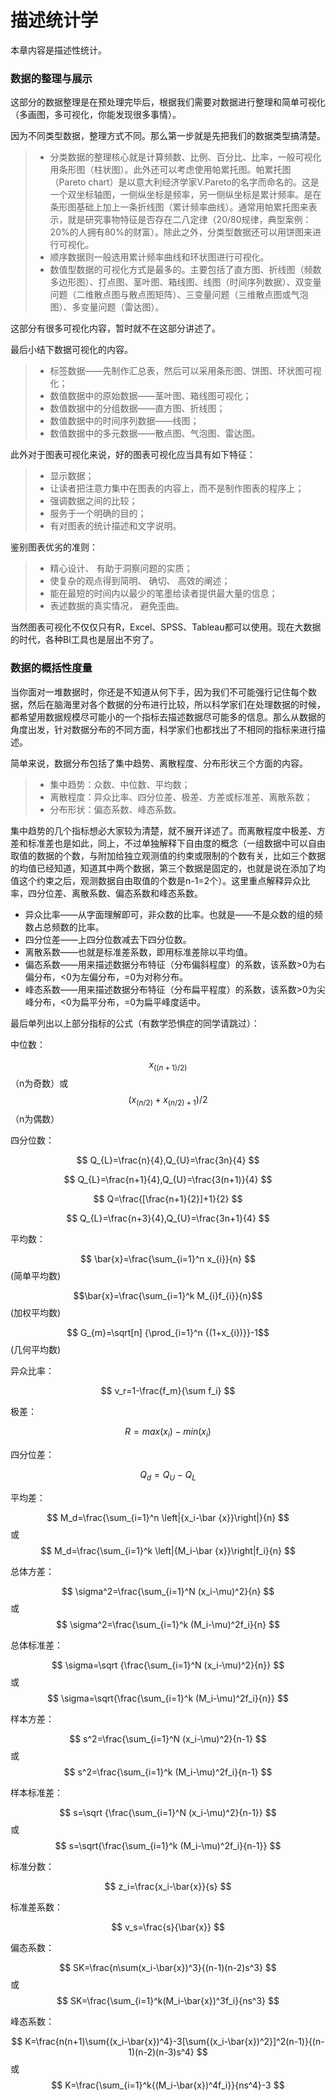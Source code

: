 # 描述统计学

本章内容是描述性统计。

### 数据的整理与展示

这部分的数据整理是在预处理完毕后，根据我们需要对数据进行整理和简单可视化（多画图，多可视化，你能发现很多事情）。

因为不同类型数据，整理方式不同。那么第一步就是先把我们的数据类型搞清楚。

> * 分类数据的整理核心就是计算频数、比例、百分比、比率，一般可视化用条形图（柱状图）。此外还可以考虑使用帕累托图。帕累托图（Pareto chart）是以意大利经济学家V.Pareto的名字而命名的。这是一个双坐标轴图，一侧纵坐标是频率，另一侧纵坐标是累计频率。是在条形图基础上加上一条折线图（累计频率曲线）。通常用帕累托图来表示，就是研究事物特征是否存在二八定律（20/80规律，典型案例：20%的人拥有80%的财富）。除此之外，分类型数据还可以用饼图来进行可视化。
> * 顺序数据则一般选用累计频率曲线和环状图进行可视化。
> * 数值型数据的可视化方式是最多的。主要包括了直方图、折线图（频数多边形图）、打点图、茎叶图、箱线图、线图（时间序列数据）、双变量问题（二维散点图与散点图矩阵）、三变量问题（三维散点图或气泡图）、多变量问题（雷达图）。

这部分有很多可视化内容，暂时就不在这部分讲述了。

最后小结下数据可视化的内容。
> * 标签数据——先制作汇总表，然后可以采用条形图、饼图、环状图可视化；
> * 数值数据中的原始数据——茎叶图、箱线图可视化；
> * 数值数据中的分组数据——直方图、折线图；
> * 数值数据中的时间序列数据——线图；
> * 数值数据中的多元数据——散点图、气泡图、雷达图。

此外对于图表可视化来说，好的图表可视化应当具有如下特征：
> * 显示数据；
> * 让读者把注意力集中在图表的内容上，而不是制作图表的程序上；
> * 强调数据之间的比较；
> * 服务于一个明确的目的；
> * 有对图表的统计描述和文字说明。

鉴别图表优劣的准则：
> * 精心设计、 有助于洞察问题的实质；
> * 使复杂的观点得到简明、 确切、 高效的阐述；
> * 能在最短的时间内以最少的笔墨给读者提供最大量的信息；
> * 表述数据的真实情况， 避免歪曲。

当然图表可视化不仅仅只有R，Excel、SPSS、Tableau都可以使用。现在大数据的时代，各种BI工具也是层出不穷了。

### 数据的概括性度量

当你面对一堆数据时，你还是不知道从何下手，因为我们不可能强行记住每个数据，然后在脑海里对各个数据的分布进行比较，所以科学家们在处理数据的时候，都希望用数据规模尽可能小的一个指标去描述数据尽可能多的信息。那么从数据的角度出发，针对数据分布的不同方面，科学家们也都找出了不相同的指标来进行描述。

简单来说，数据分布包括了集中趋势、离散程度、分布形状三个方面的内容。
> * 集中趋势：众数、中位数、平均数；
> * 离散程度：异众比率、四分位差、极差、方差或标准差、离散系数；
> * 分布形状：偏态系数、峰态系数。

集中趋势的几个指标想必大家较为清楚，就不展开详述了。而离散程度中极差、方差和标准差也是如此，同上，不过单独解释下自由度的概念（一组数据中可以自由取值的数据的个数，与附加给独立观测值的约束或限制的个数有关，比如三个数据的均值已经知道，知道其中两个数据，第三个数据是固定的，也就是说在添加了均值这个约束之后，观测数据自由取值的个数是n-1=2个）。这里重点解释异众比率，四分位差、离散系数、偏态系数和峰态系数。

* 异众比率——从字面理解即可，非众数的比率。也就是——不是众数的组的频数占总频数的比率。
* 四分位差——上四分位数减去下四分位数。
* 离散系数——也就是标准差系数，即用标准差除以平均值。
* 偏态系数——用来描述数据分布特征（分布偏斜程度）的系数，该系数>0为右偏分布，<0为左偏分布，=0为对称分布。
* 峰态系数——用来描述数据分布特征（分布扁平程度）的系数，该系数>0为尖峰分布，<0为扁平分布，=0为扁平峰度适中。

最后单列出以上部分指标的公式（有数学恐惧症的同学请跳过）：

中位数：

$$ x_{((n+1)/2)} $$（n为奇数）或 $$ (x_{(n/2)}+x_{(n/2)+1})/2 $$（n为偶数）

四分位数：

$$ Q_{L}=\frac{n}{4},Q_{U}=\frac{3n}{4} $$

$$ Q_{L}=\frac{n+1}{4},Q_{U}=\frac{3(n+1)}{4} $$

$$ Q=\frac{[\frac{n+1}{2}]+1}{2} $$

$$ Q_{L}=\frac{n+3}{4},Q_{U}=\frac{3n+1}{4} $$

平均数： 

$$ \bar{x}=\frac{\sum_{i=1}^n x_{i}}{n} $$(简单平均数)

$$\bar{x}=\frac{\sum_{i=1}^k M_{i}f_{i}}{n}$$(加权平均数)

$$ G_{m}=\sqrt[n] {\prod_{i=1}^n {(1+x_{i})}}-1$$(几何平均数)

异众比率：

$$ v_r=1-\frac{f_m}{\sum f_i}  $$

极差： 

$$ R=max(x_i)-min(x_i) $$

四分位差： 

$$ Q_d=Q_U-Q_L $$

平均差： 

$$ M_d=\frac{\sum_{i=1}^n \left|{x_i-\bar {x}}\right|}{n} $$ 或 $$ M_d=\frac{\sum_{i=1}^k \left|{M_i-\bar {x}}\right|f_i}{n} $$

总体方差： 

$$ \sigma^2=\frac{\sum_{i=1}^N (x_i-\mu)^2}{n} $$ 或 $$ \sigma^2=\frac{\sum_{i=1}^k (M_i-\mu)^2f_i}{n} $$

总体标准差：  

$$ \sigma=\sqrt {\frac{\sum_{i=1}^N (x_i-\mu)^2}{n}} $$ 或 $$ \sigma=\sqrt{\frac{\sum_{i=1}^k (M_i-\mu)^2f_i}{n}} $$

样本方差： 

$$ s^2=\frac{\sum_{i=1}^N (x_i-\mu)^2}{n-1} $$ 或 $$ s^2=\frac{\sum_{i=1}^k (M_i-\mu)^2f_i}{n-1} $$

样本标准差：  

$$ s=\sqrt {\frac{\sum_{i=1}^N (x_i-\mu)^2}{n-1}} $$ 或 $$ s=\sqrt{\frac{\sum_{i=1}^k (M_i-\mu)^2f_i}{n-1}} $$

标准分数： 

$$ z_i=\frac{x_i-\bar{x}}{s} $$

标准差系数： 

$$ v_s=\frac{s}{\bar{x}} $$

偏态系数： 

$$ SK=\frac{n\sum(x_i-\bar{x})^3}{(n-1)(n-2)s^3} $$或$$ SK=\frac{\sum_{i=1}^k(M_i-\bar{x})^3f_i}{ns^3} $$

峰态系数： 

$$ K=\frac{n(n+1)\sum{(x_i-\bar{x})^4}-3[\sum{(x_i-\bar{x})^2}]^2(n-1)}{(n-1)(n-2)(n-3)s^4} $$或$$ K=\frac{\sum_{i=1}^k{(M_i-\bar{x})^4f_i}}{ns^4}-3 $$
